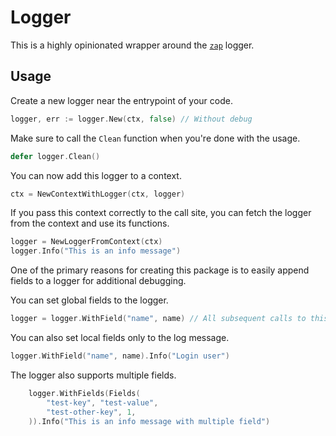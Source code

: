 # Logger

This is a highly opinionated wrapper around the [`zap`](https://github.com/uber-go/zap) logger.

## Usage

Create a new logger near the entrypoint of your code.

```go
logger, err := logger.New(ctx, false) // Without debug
```

Make sure to call the `Clean` function when you're done with the usage.

```go
defer logger.Clean()
```

You can now add this logger to a context.
```go
ctx = NewContextWithLogger(ctx, logger)
```

If you pass this context correctly to the call site, you can fetch the logger from the context and use its functions.

```go
logger = NewLoggerFromContext(ctx)
logger.Info("This is an info message")
```

One of the primary reasons for creating this package is to easily append fields to a logger for additional debugging.

You can set global fields to the logger.

```go
logger = logger.WithField("name", name) // All subsequent calls to this logger will log the name field.
```

You can also set local fields only to the log message.

```go
logger.WithField("name", name).Info("Login user")
```

The logger also supports multiple fields.
```go
	logger.WithFields(Fields(
		"test-key", "test-value",
		"test-other-key", 1,
	)).Info("This is an info message with multiple field")
```
